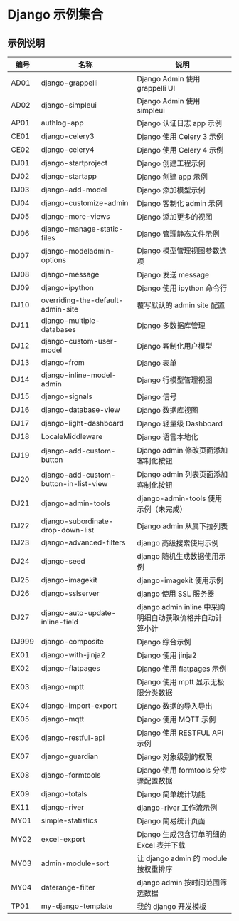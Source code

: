 # Django 示例集合

## 示例说明

| 编号  | 名称                                  | 说明                                                     |
| ----- | ------------------------------------- | -------------------------------------------------------- |
| AD01  | django-grappelli                      | Django Admin 使用 grappelli UI                           |
| AD02  | django-simpleui                       | Django Admin 使用 simpleui                               |
| AP01  | authlog-app                           | Django 认证日志 app 示例                                 |
| CE01  | django-celery3                        | Django 使用 Celery 3 示例                                |
| CE02  | django-celery4                        | Django 使用 Celery 4 示例                                |
| DJ01  | django-startproject                   | Django 创建工程示例                                      |
| DJ02  | django-startapp                       | Django 创建 app 示例                                     |
| DJ03  | django-add-model                      | Django 添加模型示例                                      |
| DJ04  | django-customize-admin                | Django 客制化 admin 示例                                 |
| DJ05  | django-more-views                     | Django 添加更多的视图                                    |
| DJ06  | django-manage-static-files            | Django 管理静态文件示例                                  |
| DJ07  | django-modeladmin-options             | Django 模型管理视图参数选项                              |
| DJ08  | django-message                        | Django 发送 message                                      |
| DJ09  | django-ipython                        | Django 使用 ipython 命令行                               |
| DJ10  | overriding-the-default-admin-site     | 覆写默认的 admin site 配置                               |
| DJ11  | django-multiple-databases             | Django 多数据库管理                                      |
| DJ12  | django-custom-user-model              | Django 客制化用户模型                                    |
| DJ13  | django-from                           | Django 表单                                              |
| DJ14  | django-inline-model-admin             | Django 行模型管理视图                                    |
| DJ15  | django-signals                        | Django 信号                                              |
| DJ16  | django-database-view                  | Django 数据库视图                                        |
| DJ17  | django-light-dashboard                | Django 轻量级 Dashboard                                  |
| DJ18  | LocaleMiddleware                      | Django 语言本地化                                        |
| DJ19  | django-add-custom-button              | Django admin 修改页面添加客制化按钮                      |
| DJ20  | django-add-custom-button-in-list-view | Django admin 列表页面添加客制化按钮                      |
| DJ21  | django-admin-tools                    | django-admin-tools 使用示例（未完成）                    |
| DJ22  | django-subordinate-drop-down-list     | Django admin 从属下拉列表                                |
| DJ23  | django-advanced-filters               | django 高级搜索使用示例                                  |
| DJ24  | django-seed                           | django 随机生成数据使用示例                              |
| DJ25  | django-imagekit                       | django-imagekit 使用示例                                 |
| DJ26  | django-sslserver                      | django 使用 SSL 服务器                                   |
| DJ27  | django-auto-update-inline-field       | django admin inline 中采购明细自动获取价格并自动计算小计 |
| DJ999 | django-composite                      | Django 综合示例                                          |
| EX01  | django-with-jinja2                    | Django 使用 jinja2                                       |
| EX02  | django-flatpages                      | Django 使用 flatpages 示例                               |
| EX03  | django-mptt                           | Django 使用 mptt 显示无极限分类数据                      |
| EX04  | django-import-export                  | Django 数据的导入导出                                    |
| EX05  | django-mqtt                           | Django 使用 MQTT 示例                                    |
| EX06  | django-restful-api                    | Django 使用 RESTFUL API 示例                             |
| EX07  | django-guardian                       | Django 对象级别的权限                                    |
| EX08  | django-formtools                      | Django 使用 formtools 分步骤配置数据                     |
| EX09  | django-totals                         | Django 简单统计功能                                      |
| EX11  | django-river                          | django-river 工作流示例                                  |
| MY01  | simple-statistics                     | Django 简易统计页面                                      |
| MY02  | excel-export                          | Django 生成包含订单明细的 Excel 表并下载                 |
| MY03  | admin-module-sort                     | 让 django admin 的 module 按权重排序                     |
| MY04  | daterange-filter                      | django admin 按时间范围筛选数据                          |
| TP01  | my-django-template                    | 我的 django 开发模板                                     |
